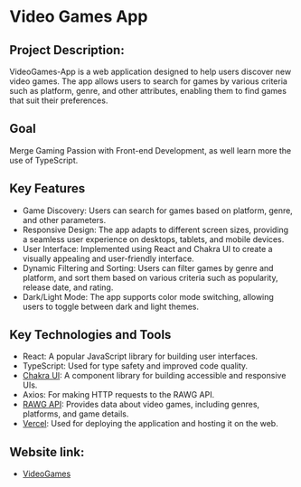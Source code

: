 # Video Games App 

## Project Description:

VideoGames-App is a web application designed to help users discover new video games. The app allows users to search for games by various criteria such as platform, genre, and other attributes, enabling them to find games that suit their preferences.

## Goal

Merge Gaming Passion with Front-end Development, as well learn more the use of TypeScript.

## Key Features

- Game Discovery: Users can search for games based on platform, genre, and other parameters.
- Responsive Design: The app adapts to different screen sizes, providing a seamless user experience on desktops, tablets, and mobile devices.
- User Interface: Implemented using React and Chakra UI to create a visually appealing and user-friendly interface.
- Dynamic Filtering and Sorting: Users can filter games by genre and platform, and sort them based on various criteria such as popularity, release date, and rating.
- Dark/Light Mode: The app supports color mode switching, allowing users to toggle between dark and light themes.

## Key Technologies and Tools

- React: A popular JavaScript library for building user interfaces.
- TypeScript: Used for type safety and improved code quality.
- [Chakra UI](https://chakra-ui.com/): A component library for building accessible and responsive UIs.
- Axios: For making HTTP requests to the RAWG API.
- [RAWG API](https://rawg.io/apidocs): Provides data about video games, including genres, platforms, and game details.
- [Vercel](https://vercel.com/docs): Used for deploying the application and hosting it on the web.

## Website link:

- [VideoGames](https://video-games-app-fawn.vercel.app/) 

